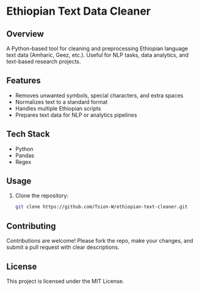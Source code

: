 # Ethiopian Text Data Cleaner

## Overview
A Python-based tool for cleaning and preprocessing Ethiopian language text data (Amharic, Geez, etc.). Useful for NLP tasks, data analytics, and text-based research projects.

## Features
- Removes unwanted symbols, special characters, and extra spaces
- Normalizes text to a standard format
- Handles multiple Ethiopian scripts
- Prepares text data for NLP or analytics pipelines

## Tech Stack
- Python
- Pandas
- Regex

## Usage
1. Clone the repository:
   ```bash
   git clone https://github.com/Tsion-W/ethiopian-text-cleaner.git

## Contributing
Contributions are welcome! Please fork the repo, make your changes, and submit a pull request with clear descriptions.

## License
This project is licensed under the MIT License.

